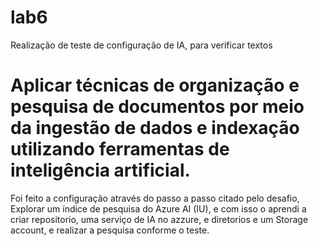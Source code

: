 # lab6
Realização de teste de configuração de IA, para verificar textos

#  Aplicar técnicas de organização e pesquisa de documentos por meio da ingestão de dados e indexação utilizando ferramentas de inteligência artificial. 

  Foi feito a configuração através do passo a passo citado pelo desafio, Explorar um índice de pesquisa do Azure AI (IU), e com isso o aprendi a criar 
  repositorio, uma serviço de IA no azzure, e diretorios e um Storage account, e realizar a pesquisa conforme o teste. 
